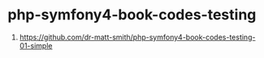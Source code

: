 # php-symfony4-book-codes-testing

1. https://github.com/dr-matt-smith/php-symfony4-book-codes-testing-01-simple
